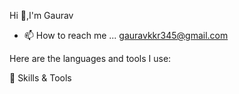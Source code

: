 Hi 👋,I'm Gaurav 

- 📫 How to reach me ... gauravkkr345@gmail.com 

Here are the languages and tools I use:

🔧 Skills & Tools
         
<!---
AlphaGaurav13/AlphaGaurav13 is a ✨ special ✨ repository because its `README.md` (this file) appears on your GitHub profile.
You can click the Preview link to take a look at your changes.
--->
